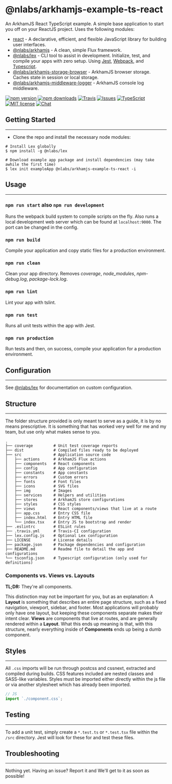 # @nlabs/arkhamjs-example-ts-react

An ArkhamJS React TypeScript example. A simple base application to start you off on your ReactJS project. Uses the following modules:

- [react](https://www.npmjs.com/package/react) - A declarative, efficient, and flexible JavaScript library for building user interfaces.
- [@nlabs/arkhamjs](https://www.npmjs.com/package/arkhamjs) - A clean, simple Flux framework.
- [@nlabs/lex](https://www.npmjs.com/package/@nlabs/lex) - CLI tool to assist in development. Initialize, test, and compile your apps with zero setup. Using [Jest](https://facebook.github.io/jest/), [Webpack](https://webpack.js.org/), and [Typescript](http://www.typescriptlang.org/).
- [@nlabs/arkhamjs-storage-browser](https://www.npmjs.com/package/@nlabs/arkhamjs-storage-browser) - ArkhamJS browser storage. Caches state in session or local storage.
- [@nlabs/arkhamjs-middleware-logger](https://www.npmjs.com/package/@nlabs/arkhamjs-middleware-logger) - ArkhamJS console log middleware.

[![npm version](https://img.shields.io/npm/v/@nlabs/arkhamjs-example-ts-react.svg?style=flat-square)](https://www.npmjs.com/package/@nlabs/arkhamjs-example-ts-react)
[![npm downloads](https://img.shields.io/npm/dm/@nlabs/arkhamjs-example-ts-react.svg?style=flat-square)](https://www.npmjs.com/package/@nlabs/arkhamjs-example-ts-react)
[![Travis](https://img.shields.io/travis/nitrogenlabs/arkhamjs.svg?style=flat-square)](https://travis-ci.org/nitrogenlabs/arkhamjs)
[![Issues](https://img.shields.io/github/issues/nitrogenlabs/arkhamjs.svg?style=flat-square)](https://github.com/nitrogenlabs/arkhamjs/issues)
[![TypeScript](https://badges.frapsoft.com/typescript/version/typescript-next.svg?v=101)](https://github.com/ellerbrock/typescript-badges/)
[![MIT license](https://img.shields.io/badge/license-MIT-brightgreen.svg?style=flat-square)](http://opensource.org/licenses/MIT)
[![Chat](https://img.shields.io/discord/446122412715802649.svg)](https://discord.gg/Ttgev58)

## Getting Started

---------------

- Clone the repo and install the necessary node modules:

```shell
# Install Lex globally
$ npm install -g @nlabs/lex

# Download example app package and install dependencies (may take awhile the first time)
$ lex init exampleApp @nlabs/arkhamjs-example-ts-react -i
```

## Usage

---------------

### `npm run start` also `npm run development`

Runs the webpack build system to compile scripts on the fly. Also runs a local development web server which can be found at `localhost:9000`. The port can be changed in the config.

### `npm run build`

Compile your application and copy static files for a production environment.

### `npm run clean`

Clean your app directory. Removes *coverage*, *node_modules*, *npm-debug.log*, *package-lock.log*.

### `npm run lint`

Lint your app with tslint.

### `npm run test`

Runs all unit tests within the app with Jest.

### `npm run production`

Run tests and then, on success, compile your application for a production environment.

## Configuration

---------------

See [@nlabs/lex](https://www.npmjs.com/package/@nlabs/lex) for documentation on custom configuration.

## Structure

---------------

The folder structure provided is only meant to serve as a guide, it is by no means prescriptive. It is something that has worked very well for me and my team, but use only what makes sense to you.

```shell
.
├── coverage         # Unit test coverage reports
├── dist             # Compiled files ready to be deployed
├── src              # Application source code
│   ├── actions      # ArkhamJS Flux actions
│   ├── components   # React components
│   ├── config       # App configuration
│   ├── constants    # App constants
│   ├── errors       # Custom errors
│   ├── fonts        # Font files
│   ├── icons        # SVG files
│   ├── img          # Images
│   ├── services     # Helpers and utilities
│   ├── stores       # ArkhamJS store configurations
│   ├── styles       # CSS styles
│   ├── views        # React components/views that live at a route
│   ├── app.css      # Entry CSS file
│   ├── index.html   # Entry HTML file
│   └── index.tsx    # Entry JS to bootstrap and render
├── .eslintrc        # ESLint rules
├── .travis.yml      # Travis-CI configuration
├── lex.config.js    # Optional Lex configuration
├── LICENSE          # License details
├── package.json     # Package dependencies and configuration
├── README.md        # Readme file to detail the app and configurations
└── tsconfig.json    # Typescript configuration (only used for definitions)
```

### Components vs. Views vs. Layouts

**TL;DR:** They're all components.

This distinction may not be important for you, but as an explanation: A **Layout** is something that describes an entire page structure, such as a fixed navigation, viewport, sidebar, and footer. Most applications will probably only have one layout, but keeping these components separate makes their intent clear. **Views** are components that live at routes, and are generally rendered within a **Layout**. What this ends up meaning is that, with this structure, nearly everything inside of **Components** ends up being a dumb component.

## Styles

---------------

All `.css` imports will be run through postcss and cssnext, extracted and compiled during builds. CSS features included are nested classes and SASS-like variables. Styles must be imported either directly within the js file or via another stylesheet which has already been imported.

```js
// JS
import `./component.css`;
```

## Testing

---------------

To add a unit test, simply create a `*.test.ts` or `*.test.tsx` file within the `/src` directory. Jest will look for these for and test these files.

## Troubleshooting

---------------

Nothing yet. Having an issue? Report it and We'll get to it as soon as possible!

